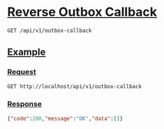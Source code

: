 # [Reverse Outbox Callback]()

<!--
@category Private
-->

```bash
GET /api/v1/outbox-callback
```

## [Example]()

### [Request]()

```bash
GET http://localhost/api/v1/outbox-callback
```

### [Response]()

```json
{"code":200,"message":"OK","data":[]}
```